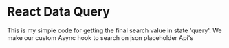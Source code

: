 # React Data Query

This is my simple code for getting the final search value in state 'query'. We make our custom Async hook to search on json placeholder Api's
